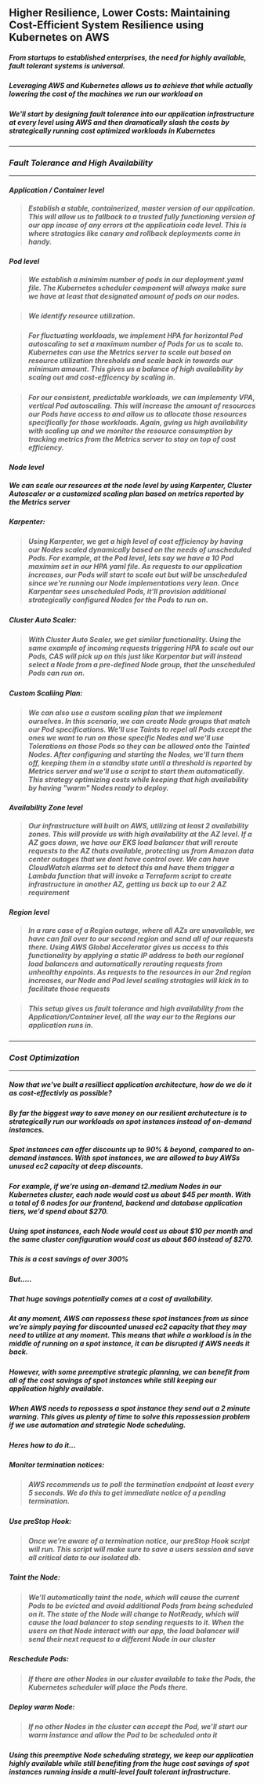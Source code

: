 ## Higher Resilience, Lower Costs: Maintaining Cost-Efficient System Resilience using Kubernetes on AWS

##### From startups to established enterprises, the need for highly available, fault tolerant systems is universal. 

##### Leveraging AWS and Kubernetes allows us to achieve that while actually lowering the cost of the machines we run our workload on

##### We'll start by designing fault tolerance into our application infrastructure at every level using AWS and then dramatically slash the costs by strategically running cost optimized workloads in Kubernetes

________________________________________________

### _Fault Tolerance and High Availability_
_________________________________________________

#### _Application / Container level_

> ##### Establish a stable, containerized, master version of our application. This will allow us to fallback to a trusted fully functioning version of our app incase of any errors at the applicatioin code level. This is where stratagies like canary and rollback deployments come in handy.

#### _Pod level_

> ##### We establish a minimim number of pods in our deployment.yaml file. The Kubernetes scheduler component will always make sure we have at least that designated amount of pods on our nodes.

> ##### We identify resource utilization.

> ##### For fluctuating workloads, we implement HPA for horizontal Pod autoscaling to set a maximum number of Pods for us to scale to. Kubernetes can use the Metrics server to scale out based on resource utilization thresholds and scale back in towards our minimum amount. This gives us a balance of high availability by scalng out and cost-efficency by scaling in.

> ##### For our consistent, predictable workloads, we can implementy VPA, vertical Pod autoscaling. This will increase the amount of resources our Pods have access to and allow us to allocate those resources specifically for those workloads. Again, gving us high availability with scaling up and we monitor the resource consumption by tracking metrics from the Metrics server to stay on top of cost efficiency.

#### _Node level_

##### We can scale our resources at the node level by using Karpenter, Cluster Autoscaler or a customized scaling plan based on metrics reported by the Metrics server

##### _Karpenter_: 
> ##### Using Karpenter, we get a high level of cost efficiency by having our Nodes scaled dynamically based on the needs of unscheduled Pods. For example, at the Pod level, lets say we have a 10 Pod maximim set in our HPA yaml file. As requests to our application increases, our Pods will start to scale out but will be unscheduled since we're running our Node implementations very lean. Once Karpentar sees unscheduled Pods, it'll provision additional strategically configured Nodes for the Pods to run on.

##### _Cluster Auto Scaler_:
> ##### With Cluster Auto Scaler, we get similar functionality. Using the same example of incoming requests triggering HPA to scale out our Pods, CAS will pick up on this just like Karpentar but will instead select a Node from a pre-defined Node group, that the unscheduled Pods can run on.

##### _Custom Scaliing Plan_:
> ##### We can also use a custom scaling plan that we implement ourselves. In this scenario, we can create Node groups that match our Pod specifications. We'll use Taints to repel all Pods except the ones we want to run on those specific Nodes and we'll use Tolerations on those Pods so they can be allowed onto the Tainted Nodes. After configuring and starting the Nodes, we'll turn them off, keeping them in a standby state until a threshold is reported by Metrics server and we'll use a script to start them automatically. This strategy optimizing costs while keeping that high availability by having "warm" Nodes ready to deploy.

#### _Availability Zone level_

> ##### Our infrastructure will built on AWS, utilizing at least 2 availability zones. This will provide us with high availability at the AZ level. If a AZ goes down, we have our EKS load balancer that will reroute requests to the AZ thats available, protecting us from Amazon data center outages that we dont have control over. We can have CloudWatch alarms set to detect this and have them trigger a Lambda function that will invoke a Terraform script to create infrastructure in another AZ, getting us back up to our 2 AZ requirement

#### _Region level_

> ##### In a rare case of a Region outage, where all AZs are unavailable, we have can fail over to our second region and send all of our requests there. Using AWS Global Accelerator gives us access to this functionality by applying a static IP address to both our regional load balancers and automatically rerouting requests from unhealthy enpoints. As requests to the resources in our 2nd region increases, our Node and Pod level scaling stratagies will kick in to facilitate those requests

> ##### This setup gives us fault tolerance and high availability from the Application/Container level, all the way our to the Regions our application runs in.

________________________________________________

### _Cost Optimization_
_________________________________________________

##### Now that we've built a resilliect application architecture, how do we do it as cost-effectivly as possible?

##### By far the biggest way to save money on our resilient archutecture is to strategically run our workloads on spot instances instead of on-demand instances. 

##### Spot instances can offer discounts up to 90% & beyond, compared to on-demand instances. With spot instances, we are allowed to buy AWSs unused ec2 capacity at deep discounts. 

##### For example, if we’re using on-demand t2.medium Nodes in our Kubernetes cluster, each node would cost us about $45 per month. With a total of 6 nodes for our frontend, backend and database application tiers, we’d spend about $270. 

##### Using spot instances, each Node would cost us about $10 per month and the same cluster configuration would cost us about $60 instead of $270.  

##### This is a cost savings of over 300%

##### But.....

##### That huge savings potentially comes at a cost of availability. 

##### At any moment, AWS can repossess these spot instances from us since we’re simply paying for discounted unused ec2 capacity that they may need to utilize at any moment.  This means that while a workload is in the middle of running on a spot instance, it can be disrupted if AWS needs it back.

##### However, with some preemptive strategic planning, we can benefit from all of the cost savings of spot instances while still keeping our application highly available.

##### When AWS needs to repossess a spot instance they send out a 2 minute warning. This gives us plenty of time to solve this repossession problem if we use automation and strategic Node scheduling. 

##### Heres how to do it...

##### _Monitor termination notices_: 
> ##### AWS recommends us to poll the termination endpoint at least every 5 seconds. We do this to get immediate notice of a pending termination.

##### _Use preStop Hook_: 
> ##### Once we’re aware of a termination notice, our preStop Hook script will run. This script will make sure to save a users session and save all critical data to our isolated db. 

##### _Taint the Node_: 
> ##### We’ll automatically taint the node, which will cause the current Pods to be evicted and avoid additional Pods from being scheduled on it. The state of the Node will change to NotReady, which will cause the load balancer to stop sending requests to it. When the users on that Node interact with our app, the load balancer will send their next request to a different Node in our cluster

##### _Reschedule Pods_: 
> ##### If there are other Nodes in our cluster available to take the Pods, the Kubernetes scheduler will place the Pods there.

##### _Deploy warm Node_: 
> ##### If no other Nodes in the cluster can accept the Pod, we’ll start our warm instance and allow the Pod to be scheduled onto it

##### Using this preemptive Node scheduling strategy, we keep our application highly available while still benefiting from the huge cost savings of spot instances running inside a multi-level fault tolerant infrastructure.
